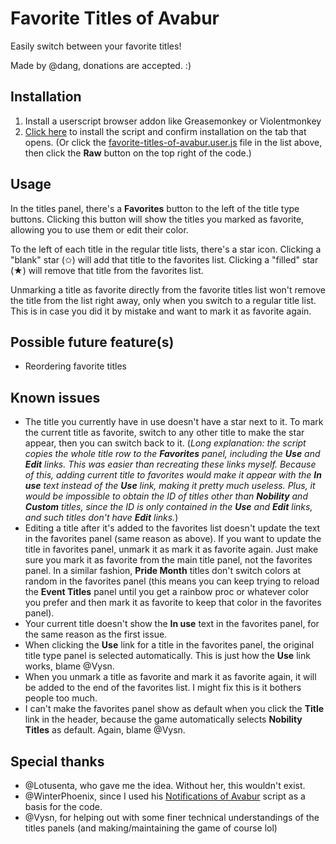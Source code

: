 # Favorite Titles of Avabur
Easily switch between your favorite titles!

Made by @dang, donations are accepted. :)

## Installation
1. Install a userscript browser addon like Greasemonkey or Violentmonkey
1. [Click here](https://github.com/dang-nabbit/favorite-titles-of-avabur/raw/master/favorite-titles-of-avabur.user.js) to install the script and confirm installation on the tab that opens. (Or click the [favorite-titles-of-avabur.user.js](https://github.com/dang-nabbit/favorite-titles-of-avabur/blob/master/favorite-titles-of-avabur.user.js) file in the list above, then click the **Raw** button on the top right of the code.)

## Usage
In the titles panel, there's a **Favorites** button to the left of the title type buttons. Clicking this button will show the titles you marked as favorite, allowing you to use them or edit their color.

To the left of each title in the regular title lists, there's a star icon. Clicking a "blank" star (✩) will add that title to the favorites list. Clicking a "filled" star (★) will remove that title from the favorites list.

Unmarking a title as favorite directly from the favorite titles list won't remove the title from the list right away, only when you switch to a regular title list. This is in case you did it by mistake and want to mark it as favorite again.

## Possible future feature(s)
- Reordering favorite titles

## Known issues
- The title you currently have in use doesn't have a star next to it. To mark the current title as favorite, switch to any other title to make the star appear, then you can switch back to it.
(_Long explanation: the script copies the whole title row to the **Favorites** panel, including the **Use** and **Edit** links. This was easier than recreating these links myself. Because of this, adding current title to favorites would make it appear with the **In use** text instead of the **Use** link, making it pretty much useless. Plus, it would be impossible to obtain the ID of titles other than **Nobility** and **Custom** titles, since the ID is only contained in the **Use** and **Edit** links, and such titles don't have **Edit** links._)
- Editing a title after it's added to the favorites list doesn't update the text in the favorites panel (same reason as above). If you want to update the title in favorites panel, unmark it as mark it as favorite again. Just make sure you mark it as favorite from the main title panel, not the favorites panel. In a similar fashion, **Pride Month** titles don't switch colors at random in the favorites panel (this means you can keep trying to reload the **Event Titles** panel until you get a rainbow proc or whatever color you prefer and then mark it as favorite to keep that color in the favorites panel).
- Your current title doesn't show the **In use** text in the favorites panel, for the same reason as the first issue.
- When clicking the **Use** link for a title in the favorites panel, the original title type panel is selected automatically. This is just how the **Use** link works, blame @Vysn.
- When you unmark a title as favorite and mark it as favorite again, it will be added to the end of the favorites list. I might fix this is it bothers people too much.
- I can't make the favorites panel show as default when you click the **Title** link in the header, because the game automatically selects **Nobility Titles** as default. Again, blame @Vysn.

## Special thanks
- @Lotusenta, who gave me the idea. Without her, this wouldn't exist.
- @WinterPhoenix, since I used his [Notifications of Avabur](https://github.com/davidmcclelland/notifications-of-avabur) script as a basis for the code.
- @Vysn, for helping out with some finer technical understandings of the titles panels (and making/maintaining the game of course lol)
